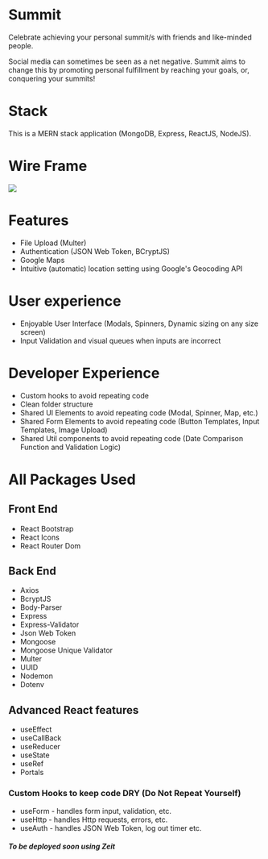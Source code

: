 # Summit
Celebrate achieving your personal summit/s with friends and like-minded people.

Social media can sometimes be seen as a net negative. Summit aims to change this by promoting personal fulfillment by reaching your goals, or, conquering your summits!

# Stack
This is a MERN stack application (MongoDB, Express, ReactJS, NodeJS).

# Wire Frame
![](https://imgur.com/a/MwVypuY)

# Features
  * File Upload (Multer)
  * Authentication (JSON Web Token, BCryptJS)
  * Google Maps
  * Intuitive (automatic) location setting using Google's Geocoding API
  
# User experience
  * Enjoyable User Interface (Modals, Spinners, Dynamic sizing on any size screen)
  * Input Validation and visual queues when inputs are incorrect
  
# Developer Experience
  * Custom hooks to avoid repeating code
  * Clean folder structure
  * Shared UI Elements to avoid repeating code (Modal, Spinner, Map, etc.)
  * Shared Form Elements to avoid repeating code (Button Templates, Input Templates, Image Upload)
  * Shared Util components to avoid repeating code (Date Comparison Function and Validation Logic)

# All Packages Used
## Front End
  * React Bootstrap
  * React Icons
  * React Router Dom

## Back End
  * Axios
  * BcryptJS
  * Body-Parser
  * Express
  * Express-Validator
  * Json Web Token
  * Mongoose
  * Mongoose Unique Validator
  * Multer
  * UUID
  * Nodemon
  * Dotenv
  
## Advanced React features
  * useEffect
  * useCallBack
  * useReducer
  * useState   
  * useRef
  * Portals
  
### Custom Hooks to keep code DRY (Do Not Repeat Yourself)
  * useForm - handles form input, validation, etc.
  * useHttp - handles Http requests, errors, etc.
  * useAuth - handles JSON Web Token, log out timer etc.
    
##### To be deployed soon using Zeit
